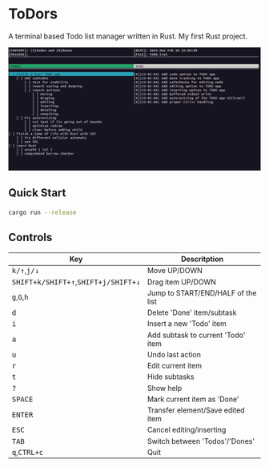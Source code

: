 # ToDors

A terminal based Todo list manager written in Rust. My first Rust project.

![img](demo.png)

## Quick Start

```bash
cargo run --release
```

## Controls

| Key                                                      | Descritption                         |
|----------------------------------------------------------|--------------------------------------|
| <kbd>k/↑</kbd>,<kbd>j/↓</kbd>                            | Move UP/DOWN                         |
| <kbd>SHIFT+k/SHIFT+↑</kbd>,<kbd>SHIFT+j/SHIFT+↓</kbd>    | Drag item UP/DOWN                    |
| <kbd>g</kbd>,<kbd>G</kbd>,<kbd>h</kbd>                   | Jump to START/END/HALF of the list   |
| <kbd>d</kbd>                                             | Delete 'Done' item/subtask           |
| <kbd>i</kbd>                                             | Insert a new 'Todo' item             |
| <kbd>a</kbd>                                             | Add subtask to current 'Todo' item   |
| <kbd>u</kbd>                                             | Undo last action                     |
| <kbd>r</kbd>                                             | Edit current item                    |
| <kbd>t</kbd>                                             | Hide subtasks                        |
| <kbd>?</kbd>                                             | Show help                            |
| <kbd>SPACE</kbd>                                         | Mark current item as 'Done'          |
| <kbd>ENTER</kbd>                                         | Transfer element/Save edited item    |
| <kbd>ESC</kbd>                                           | Cancel editing/inserting             |
| <kbd>TAB</kbd>                                           | Switch between 'Todos'/'Dones'       |
| <kbd>q</kbd>,<kbd>CTRL+c</kbd>                           | Quit                                 |

